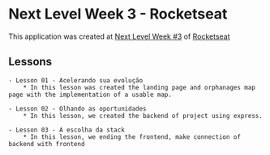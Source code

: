 # Next Level Week 3 - Rocketseat
This application was created at [Next Level Week #3](https://nextlevelweek.com/) of [Rocketseat](https://rocketseat.com.br)

## Lessons
    - Lesson 01 - Acelerando sua evolução
        * In this lesson was created the landing page and orphanages map page with the implementation of a usable map.

    - Lesson 02 - Olhando as oportunidades
        * In this lesson, we created the backend of project using express.

    - Lesson 03 - A escolha da stack
        * In this lesson, we ending the frontend, make connection of backend with frontend